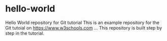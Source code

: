 # hello-world
Hello World repository for Git tutorial
This is an example repository for the Git tutoial on https://www.w3schools.com
...
This repository is built step by step in the tutorial.
